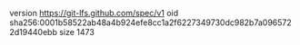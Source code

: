 version https://git-lfs.github.com/spec/v1
oid sha256:0001b58522ab48a4b924efe8cc1a2f6227349730dc982b7a0965722d19440ebb
size 1473
